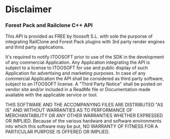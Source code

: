 # Disclaimer #

### Forest Pack and Railclone C++ API ###

This API is provided as FREE by Itoosoft S.L. with sole the purporse of integrating RailClone and Forest Pack plugins with 3rd party render engines and third party applications. 

It's required to notify ITOOSOFT prior to use of the SDK in the development of any commercial Application.  Any Application integrating the API is subject to a license to ITOOSOFT for use and public display of such Application for advertising and marketing purposes. In case of any commercial Application the API shall be considered as third party software, subject to an ITOOSOFT license. A "Third Party Notice" shall be posted on vendor site and/or included in a ReadMe file or Documentation made available with the applicable service or tool.

THIS SOFTWARE AND THE ACCOMPANYING FILES ARE DISTRIBUTED "AS IS" AND WITHOUT WARRANTIES AS TO PERFORMANCE OF MERCHANTABILITY OR ANY OTHER WARRANTIES WHETHER EXPRESSED OR IMPLIED. Because of the various hardware and software environments into which this software may be put, NO WARRANTY OF FITNESS FOR A PARTICULAR PURPOSE IS OFFERED OR IMPLIED.
